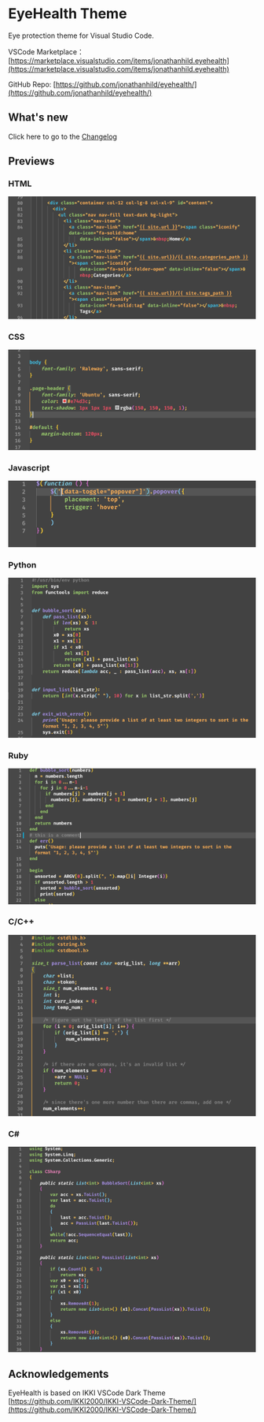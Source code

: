 
# EyeHealth Theme

Eye protection theme for Visual Studio Code.

VSCode Marketplace：[https://marketplace.visualstudio.com/items/jonathanhild.eyehealth](https://marketplace.visualstudio.com/items/jonathanhild.eyehealth)

GitHub Repo: [https://github.com/jonathanhild/eyehealth/](https://github.com/jonathanhild/eyehealth/)

## What's new

Click here to go to the [Changelog](https://github.com/jonathanhild/IKKI-Plus/blob/master/CHANGELOG.md)

## Previews

### HTML

![HTML](https://github.com/jonathanhild/eyehealth/raw/master/images/eyehealth-dark-html.png)

### CSS

![CSS](https://github.com/jonathanhild/eyehealth/raw/master/images/eyehealth-dark-css.png)

### Javascript

![Javascript](https://github.com/jonathanhild/eyehealth/raw/master/images/eyehealth-dark-js.png)

### Python

![Python](https://github.com/jonathanhild/eyehealth/raw/master/images/eyehealth-dark-py.png)

### Ruby

![Ruby](https://github.com/jonathanhild/eyehealth/raw/master/images/eyehealth-dark-rb.png)

### C/C++

![C/C++](https://github.com/jonathanhild/eyehealth/raw/master/images/eyehealth-dark-c.png)

### C\#

![C\#](https://github.com/jonathanhild/eyehealth/raw/master/images/eyehealth-dark-csharp.png)

## Acknowledgements

EyeHealth is based on IKKI VSCode Dark Theme [https://github.com/IKKI2000/IKKI-VSCode-Dark-Theme/](https://github.com/IKKI2000/IKKI-VSCode-Dark-Theme/)
